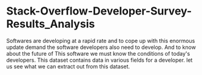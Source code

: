 # Stack-Overflow-Developer-Survey-Results_Analysis
Softwares are developing at a rapid rate and to cope up with this enormous update demand the software developers also need to develop. And to know about the future of This software we must know the conditions of today's developers. This dataset contains data in various fields for a developer. let us see what we can extract out from this dataset.
